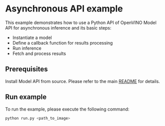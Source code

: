 # Asynchronous API example
This example demonstrates how to use a Python API of OpenVINO Model API for asynchronous inference and its basic steps:
- Instantiate a model
- Define a callback function for results processing
- Run inference
- Fetch and process results

## Prerequisites
Install Model API from source. Please refer to the main [README](../../../README.md) for details.

## Run example
To run the example, please execute the following command:
```bash
python run.py <path_to_image>
```
